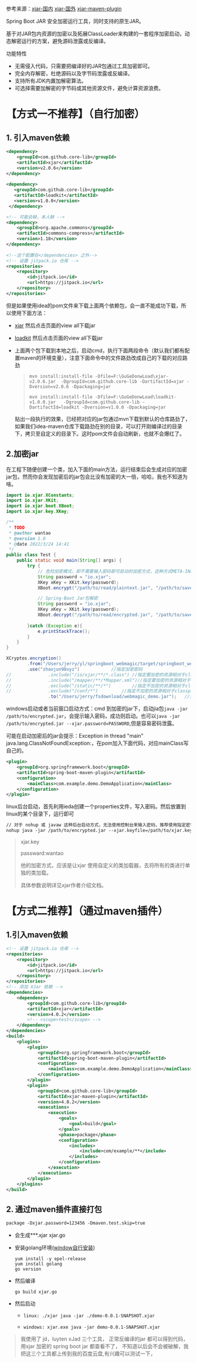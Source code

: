 参考来源：[xjar-国内](https://gitee.com/core-lib/xjar)       [xjar-国外](https://github.com/core-lib/xjar)       [xjar-maven-plugin](https://github.com/core-lib/xjar-maven-plugin)

Spring Boot JAR 安全加密运行工具，同时支持的原生JAR。

基于对JAR包内资源的加密以及拓展ClassLoader来构建的一套程序加密启动，动态解密运行的方案，避免源码泄露或反编译。

功能特性

- 无需侵入代码，只需要把编译好的JAR包通过工具加密即可。
- 完全内存解密，杜绝源码以及字节码泄露或反编译。
- 支持所有JDK内置加解密算法。
- 可选择需要加解密的字节码或其他资源文件，避免计算资源浪费。

# 【方式一不推荐】（自行加密）

## 1. 引入maven依赖

```xml
<dependency>
    <groupId>com.github.core-lib</groupId>
    <artifactId>xjar</artifactId>
    <version>v2.0.6</version>
</dependency>
 
<dependency>
   <groupId>com.github.core-lib</groupId>
   <artifactId>loadkit</artifactId>
   <version>v1.0.0</version>
 </dependency>

<!-- 可能会缺，本人缺 -->
<dependency>
    <groupId>org.apache.commons</groupId>
    <artifactId>commons-compress</artifactId>
    <version>1.18</version>
</dependency>
 
<!--这个配置在</dependencies> 之外-->
<!-- 设置 jitpack.io 仓库 -->
<repositories>
    <repository>
        <id>jitpack.io</id>
        <url>https://jitpack.io</url>
    </repository>
</repositories>
```

 但是如果使用idea的pom文件来下载上面两个依赖包，会一直不能成功下载，所以使用下面方法：

- [xjar](https://mvnrepository.com/artifact/com.github.core-lib/xjar/4.0.2) 然后点击页面的view all下载jar

- [loadkit](https://mvnrepository.com/artifact/com.github.core-lib/loadkit/v1.0.0) 然后点击页面的view all下载jar

- 上面两个包下载到本地之后，启动cmd，执行下面两段命令（默认我们都有配置maven的环境变量），注意下面命令中的文件路劲改成自己的下载的对应路劲

  > ```mvn
  > mvn install:install-file -Dfile=F:\GuGeDonwLoad\xjar-v2.0.6.jar  -DgroupId=com.github.core-lib -DartifactId=xjar -Dversion=v2.0.6 -Dpackaging=jar
  > ```
  >
  > ```mvn
  > mvn install:install-file -Dfile=F:\GuGeDonwLoad\loadkit-v1.0.0.jar   -DgroupId=com.github.core-lib -DartifactId=loadkit -Dversion=v1.0.0 -Dpackaging=jar
  > ```

  贴出一段执行的效果，已经把对应的jar包通过mvn下载到默认的仓库路劲了，如果我们idea-maven仓库下载路劲在别的目录，可以打开刚编译过的目录下，拷贝至自定义的目录下。这时pom文件会自动刷新，也就不会爆红了。

## 2.加密jar

在工程下随便创建一个类，加入下面的main方法，运行结束后会生成对应的加密jar包，然而你会发现加密后的jar包会比没有加密的大一倍，哈哈，我也不知道为啥。

```java
import io.xjar.XConstants;
import io.xjar.XKit;
import io.xjar.boot.XBoot;
import io.xjar.key.XKey;

/**
 * TODO
 * @author wantao
 * @version 1.0
 * @date 2022/3/24 14:41
 */
public class Test {
    public static void main(String[] args) {
        try {
            // 危险加密模式，即不需要输入密码即可启动的加密方式，这种方式META-INF/MANIFEST.MF中会保留密钥，请谨慎使用！
            String password = "io.xjar";
            XKey xKey = XKit.key(password);
            XBoot.encrypt("/path/to/read/plaintext.jar", "/path/to/save/encrypted.jar", xKey, XConstants.MODE_DANGER);

            // Spring-Boot Jar包解密
            String password = "io.xjar";
            XKey xKey = XKit.key(password);
            XBoot.decrypt("/path/to/read/encrypted.jar", "/path/to/save/decrypted.jar", xKey);
            
        }catch (Exception e){
            e.printStackTrace();
        }
    }
}
```

```java
XCryptos.encryption()
        .from("/Users/jerry/yl/springboot_webmagic/target/springboot_webmagic-0.0.1-SNAPSHOT.jar")        指定加密的jar包路径
        .use("zhaojun98xyz")			//指定加密密码
//				.include("/io/xjar/**/*.class")	//指定要加密的资源相对于classpath的ANT路径表达式
//				.include("/mapper/**/*Mapper.xml")//指定要加密的资源相对于classpath的正则路径表达式
//				.exclude("/static/**/*")		//指定不加密的资源相对于classpath的ANT路径表达式
//				.exclude("/conf/*")			//指定不加密的资源相对于classpath的正则路径表达式
				.to("/Users/jerry/fsdownload/webmagic_demo.jar");	//指定加密后JAR包输出路径, 并执行加密.
```

windows启动或者当前窗口启动方式：cmd 到加密的jar下，启动jia包```java -jar /path/to/encrypted.jar```，会提示输入密码，成功则启动。也可以```java -jar /path/to/encrypted.jar --xjar.password=PASSWORD```,但是容易密码泄露。

可能在启动加密后的jar会提示：Exception in thread "main" java.lang.ClassNotFoundException:，在pom加入下面代码，对应mainClass写自己的。

```xml
<plugin>
    <groupId>org.springframework.boot</groupId>
    <artifactId>spring-boot-maven-plugin</artifactId>
    <configuration>
    	<mainClass>com.example.demo.DemoApplication</mainClass>
    </configuration>
</plugin>
```

linux后台启动，首先利用ieda创建一个properties文件，写入密码。然后放置到linux的某个目录下，运行即可

```xml
// 对于 nohup 或 javaw 这种后台启动方式，无法使用控制台来输入密码，推荐使用指定密钥文件的方式启动
nohup java -jar /path/to/encrypted.jar --xjar.keyfile=/path/to/xjar.key      > nohup.out 2>&1 & 
```

> xjar.key 
>
> passward:wantao
>
> 他的加密方式，应该是让xjar 使用自定义的类加载器，去将所有的类进行单独的类加载。
>
> 具体参数说明详见xjar作者介绍文档。

# 【方式二推荐】（通过maven插件）

## 1.引入maven依赖

```xml
<!-- 设置 jitpack.io 仓库 -->
<repositories>
    <repository>
        <id>jitpack.io</id>
        <url>https://jitpack.io</url>
    </repository>
</repositories>
<!-- 添加 XJar 依赖 -->
<dependencies>
    <dependency>
        <groupId>com.github.core-lib</groupId>
        <artifactId>xjar</artifactId>
        <version>4.0.2</version>
        <!-- <scope>test</scope> -->
    </dependency>
</dependencies>
<build>
    <plugins>
        <plugin>
            <groupId>org.springframework.boot</groupId>
            <artifactId>spring-boot-maven-plugin</artifactId>
            <configuration>
                <mainClass>com.example.demo.DemoApplication</mainClass>
            </configuration>
        </plugin>
        <plugin>
            <groupId>com.github.core-lib</groupId>
            <artifactId>xjar-maven-plugin</artifactId>
            <version>4.0.2</version>
            <executions>
                <execution>
                    <goals>
                        <goal>build</goal>
                    </goals>
                    <phase>package</phase>
                    <configuration>
                        <includes>
                            <include>com/example/**</include>
                        </includes>
                    </configuration>
                </execution>
            </executions>
        </plugin>
    </plugins>
</build>
```

## 2. 通过maven插件直接打包

```xml
package -Dxjar.password=123456 -Dmaven.test.skip=true
```

- 会生成***.xjar  xjar.go

- 安装golang环境([window自行安装](https://golang.google.cn/))

  ```shell
  yum install -y epel-release
  yum install golang
  go version
  ```

- 然后编译

  ```shell
  go build xjar.go
  ```

- 然后启动

  - ```
    linux: ./xjar java -jar ./demo-0.0.1-SNAPSHOT.xjar
    ```

  - ```
    windows: xjar.exe java -jar demo-0.0.1-SNAPSHOT.xjar
    ```

> 我使用了 jd，luyten xJad 三个工具， 正常反编译的jar 都可以得到代码， 用xjar 加密的 spring boot jar 都查看不了， 不知道以后会不会被破解，我把这三个工具都上传到我的百度云盘,有兴趣可以测试一下， 

